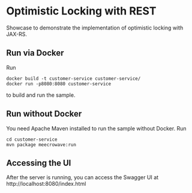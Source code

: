 # Optimistic Locking with REST
Showcase to demonstrate the implementation of optimistic locking with JAX-RS.

## Run via Docker
Run
```
docker build -t customer-service customer-service/
docker run -p8080:8080 customer-service
```
to build and run the sample.

## Run without Docker
You need Apache Maven installed to run the sample without Docker. Run
```
cd customer-service
mvn package meecrowave:run
```

## Accessing the UI
After the server is running, you can access the Swagger UI at
http://localhost:8080/index.html
